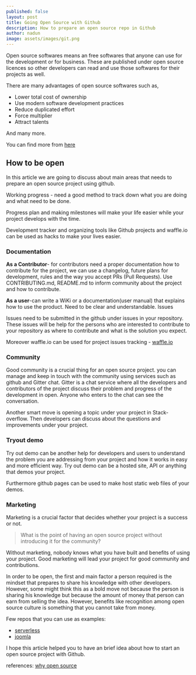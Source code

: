 ```yaml
---
published: false
layout: post
title: Going Open Source with Github
description: How to prepare an open source repo in Github
author: nadun
image: assets/images/git.png
---
```

Open source softwares means an free softwares that anyone can use for the development or for business. These are published under open source licences so other developers can read and use those softwares for their projects as well.

There are many advantages of open source softwares such as,

- Lower total cost of ownership
- Use modern software development practices
- Reduce duplicated effort
- Force multiplier
- Attract talents

And many more.

You can find more from [here](https://opensource.com/life/15/12/why-open-source)

## How to be open

In this article we are going to discuss about main areas that needs to prepare an open source project using github.

Working progress - need a good method to track down what you are doing and what need to be done.

Progress plan and making milestones will make your life easier while your project develops with the time.

Development tracker and organizing tools like Github projects and waffle.io can be used as hacks to make your lives easier.

### Documentation

**As a Contributor**- for contributors need a proper documentation how to contribute for the project, we can use a changelog, future plans for development, rules and the way you accept PRs (Pull Requests). Use CONTRIBUTING.md, README.md to inform community about the project and how to contribute.

**As a user**-can write a WiKi or a documentation(user manual) that explains how to use the product. Need to be clear and understandable.
Issues

Issues need to be submitted in the github under issues in your repository. These issues will be help for the persons who are interested to contribute to your repository as where to contribute and what is the solution you expect.

Moreover waffle.io can be used for project issues tracking - [waffle.io](https://waffle.io/)

### Community

Good community is a crucial thing for an open source project. you can manage and keep in touch with the community using services such as github and Gitter chat. Gitter is a chat service where all the developers and contributors of the project discuss their problem and progress of the development in open. Anyone who enters to the chat can see the conversation.

Another smart move is opening a topic under your project in Stack-overflow. Then developers can discuss about the questions and improvements under your project.

### Tryout demo

Try out demo can be another help for developers and users to understand the problem you are addressing from your project and how it works in easy and more efficient way. Try out demo can be a hosted site, API or anything that demos your project.

Furthermore github pages can be used to make host static web files of your demos.

### Marketing

Marketing is a crucial factor that decides whether your project is a success or not.

> What is the point of having an open source project without introducing it for the community?

Without marketing, nobody knows what you have built and benefits of using your project. Good marketing will lead your project for good community and contributions.

In order to be open, the first and main factor a person required is the mindset that prepares to share his knowledge with other developers. However, some might think this as a bold move not because the person is sharing his knowledge but because the amount of money that person can earn from selling the idea. However, benefits like recognition among open source culture is something that you cannot take from money.

Few repos that you can use as examples:

- [serverless](https://github.com/serverless/serverless)
- [joomla](https://github.com/joomla/joomla-cms)


I hope this article helped you to have an brief idea about how to start an open source project with Github.

references: [why open source](https://opensource.com/life/15/12/why-open-source)
